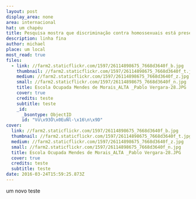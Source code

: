 ```yaml
---
layout: post
display_area: none
area: internacional
hat: um chapéu
title: Pesquisa mostra que discriminação contra homossexuais está presente em escolas
description: linha fina
author: michael
place: um local
most_read: true
files:
  - link: //farm2.staticflickr.com/1597/26114898675_7668d3640f_b.jpg
    thumbnail: //farm2.staticflickr.com/1597/26114898675_7668d3640f_t.jpg
    medium: //farm2.staticflickr.com/1597/26114898675_7668d3640f_z.jpg
    small: //farm2.staticflickr.com/1597/26114898675_7668d3640f_n.jpg
    title: Escola Ocupada Mendes de Morais_ALTA _Pablo Vergara-28.JPG
    cover: true
    credits: teste
    subtitle: teste
    _id:
      _bsontype: ObjectID
      id: "Vú\x93Ô\x0EuÑl-\x16\n\x9D"
cover:
  link: //farm2.staticflickr.com/1597/26114898675_7668d3640f_b.jpg
  thumbnail: //farm2.staticflickr.com/1597/26114898675_7668d3640f_t.jpg
  medium: //farm2.staticflickr.com/1597/26114898675_7668d3640f_z.jpg
  small: //farm2.staticflickr.com/1597/26114898675_7668d3640f_n.jpg
  title: Escola Ocupada Mendes de Morais_ALTA _Pablo Vergara-28.JPG
  cover: true
  credits: teste
  subtitle: teste
date: 2016-03-24T15:59:25.873Z
---
```

<p>um novo teste</p>

